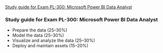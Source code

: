 [Study guide for Exam PL-300: Microsoft Power BI Data Analyst](https://learn.microsoft.com/en-us/credentials/certifications/resources/study-guides/pl-300)

### Study guide for Exam PL-300: Microsoft Power BI Data Analyst

* Prepare the data (25–30%)
* Model the data (25–30%)
* Visualize and analyze the data (25–30%)
* Deploy and maintain assets (15–20%)



